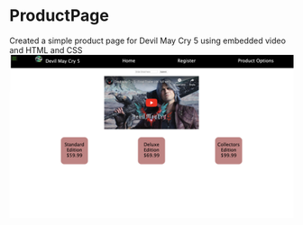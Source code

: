 # ProductPage
Created a simple product page for Devil May Cry 5 using embedded video and HTML and CSS
![productpageimage](/devilmaycry5page.png)
